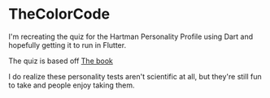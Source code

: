 # TheColorCode
I'm recreating the quiz for the Hartman Personality Profile using Dart and hopefully getting it to run in Flutter.

The quiz is based off [The book](https://www.amazon.com/Color-Code-Taylor-Hartman-Ph-D/dp/1880674033)

I do realize these personality tests aren't scientific at all, but they're still fun to take and people enjoy taking them.